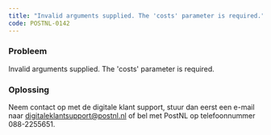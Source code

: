 ```yaml
---
title: "Invalid arguments supplied. The 'costs' parameter is required."
code: POSTNL-0142
---
```

### Probleem

Invalid arguments supplied. The 'costs' parameter is required.

### Oplossing

Neem contact op met de digitale klant support, stuur dan eerst een e-mail naar [digitaleklantsupport@postnl.nl](mailto:digitaleklantsupport@postnl.nl) of bel met PostNL op telefoonnummer 088-2255651.

